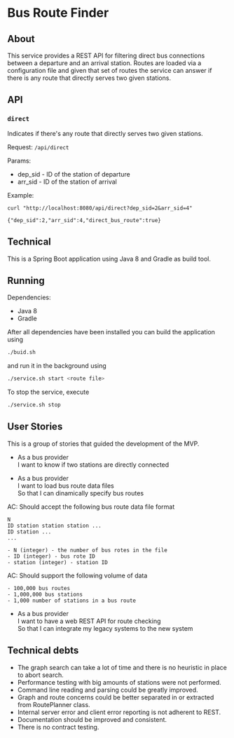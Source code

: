 # Bus Route Finder

## About

This service provides a REST API for filtering direct bus connections between a departure and an arrival station. Routes are loaded via
a configuration file and given that set of routes the service can answer if there is any route that directly serves two given stations.

## API

### `direct`

Indicates if there's any route that directly serves two given stations.

Request: `/api/direct`

Params:
- dep_sid - ID of the station of departure
- arr_sid - ID of the station of arrival

Example:

`curl "http://localhost:8080/api/direct?dep_sid=2&arr_sid=4"`

`{"dep_sid":2,"arr_sid":4,"direct_bus_route":true}`

## Technical

This is a Spring Boot application using Java 8 and Gradle as build tool.

## Running

Dependencies:
- Java 8
- Gradle

After all dependencies have been installed you can build the application using

```bash
./buid.sh
```

and run it in the background using

```bash
./service.sh start <route file>
```

To stop the service, execute

```bash
./service.sh stop
```

## User Stories

This is a group of stories that guided the development of the MVP.

- As a bus provider<br />
I want to know if two stations are directly connected<br />

- As a bus provider<br />
I want to load bus route data files<br />
So that I can dinamically specify bus routes<br />

AC: Should accept the following bus route data file format

```
N
ID station station station ...
ID station ...
...

- N (integer) - the number of bus rotes in the file
- ID (integer) - bus rote ID
- station (integer) - station ID
```

AC: Should support the following volume of data

```
- 100,000 bus routes
- 1,000,000 bus stations
- 1,000 number of stations in a bus route
```

- As a bus provider<br />
I want to have a web REST API for route checking<br />
So that I can integrate my legacy systems to the new system<br />

## Technical debts

- The graph search can take a lot of time and there is no heuristic in place to abort search.
- Performance testing with big amounts of stations were not performed.
- Command line reading and parsing could be greatly improved. 
- Graph and route concerns could be better separated in or extracted from RoutePlanner class.
- Internal server error and client error reporting is not adherent to REST.
- Documentation should be improved and consistent.
- There is no contract testing.

